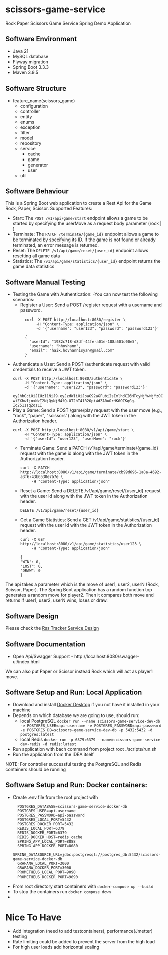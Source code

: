 # scissors-game-service
Rock  Paper Scissors Game Service Spring Demo Application

## Software Environment

- Java 21
- MySQL database
- Flyway migration
- Spring Boot 3.3.3
- Maven 3.9.5

## Software Structure
- feature_name(scissors_game)
    - configuration
    - controller
    - entity
    - enums
    - exception
    - filter
    - model
    - repository
    - service
      - cache
      - game
      - generator
      - user
    - util

## Software Behaviour

This is a Spring Boot web application to create a Rest Api for the Game Rock, Paper, Scissor.
Supported Features:
 - Start: The `POST /v1/api/game/start` endpoint allows a game to be started by specifying the userMove as a request body parameter (rock | )
 - Terminate: The `PATCH /terminate/{game_id}` endpoint allows a game to be terminated by specifying its ID. If the game is not found or already terminated, an error message is returned.
 - Reset: The `DELETE /v1/api/game/reset/{user_id}`  endpoint allows resetting all game data
 - Statistics: The `/v1/api/game/statistics/{user_id}` endpoint returns the game data statistics

## Software Manual Testing
- Testing the Game with Authentication:
  -You can now test the following scenarios:
  - Register a User: Send a POST /register request with a username and password.
    ```
      curl -X POST http://localhost:8080/register \
           -H "Content-Type: application/json" \
           -d '{"username": "user123", "password": "password123"}'
    ```
    ```
      {
        "userId": "1982c718-d8df-44fe-a01e-188a501d00e5",
        "username": "hhovhann",
        "email": "haik.hovhannisyan@gmail.com"
      }
    ```
- Authenticate a User: Send a POST /authenticate request with valid credentials to receive a JWT token.
    ```
    curl -X POST http://localhost:8080/authenticate \
         -H "Content-Type: application/json" \
         -d '{"username": "user123", "password": "password123"}'
    ```
    ```eyJhbGciOiJIUzI1NiJ9.eyJzdWIiOiJoaG92aGFubiIsImlhdCI6MTcyNjYwNjYzOCwiZXhwIjoxNzI2NjQyNjM4fQ.OT2hT41R2Opi4dZA0uOrHK0OZKqGg-Iq2511sqZozLI```
- Play a Game: Send a POST /game/play request with the user move (e.g., "rock", "paper", "scissors") along with the JWT token in the Authorization header.
    ```
    curl -X POST http://localhost:8080/v1/api/game/start \
         -H "Content-Type: application/json" \
         -d '{"userId": "user123", "userMove": "rock"}'
    ```
  - Terminate Game: Send a PATCH /v1/api/game/terminate/{game_id} request with the game id along with the JWT token in the Authorization header.
    ```
    curl -X PATCH http://localhost:8080/v1/api/game/terminate/cb99d696-1a8a-4692-a3f6-43b6530e7b7e \
         -H "Content-Type: application/json"
    ```
  - Reset a Game: Send a DELETE /v1/api/game/reset/{user_id} request with the user id along with the JWT token in the Authorization header.
    ```
    DELETE /v1/api/game/reset/{user_id}
    ```
  - Get a Game Statistics:  Send a GET /v1/api/game/statistics/{user_id} request with the user id with the JWT token in the Authorization header.
    ```
    curl -X GET http://localhost:8080/v1/api/game/statistics/user123 \
         -H "Content-Type: application/json"
    ```
    ```
    {
    "WIN": 0,
    "LOST": 0,
    "DRAW": 0
    }
    ```
    
The api takes a parameter which is the move of user1, user2, userN (Rock, Scissor, Paper). 
The Spring Boot application has a random function top generates a random move for player2. 
Then it compares both move and returns if user1, user2, userN wins, loses or draw.

## Software Design
Please check the [Rss Tracker Service Design](design/scissors-game-service-draft-design-flow.drawio)

## Software Documentation
- Open Api/Swagger Support - http://localhost:8080/swagger-ui/index.html

We can also put Paper or Scissor instead Rock which will act as player1 move.

## Software Setup and Run: Local Application
- Download and install [Docker Desktop](https://www.docker.com/products/docker-desktop/) if you not have it installed in your machine
- Depends on which database we are going to use, should run:
    - local PostgreSQL  ```docker run --name scissors-game-service-dev-db -e POSTGRES_USER=api-username -e POSTGRES_PASSWORD=api-password -e POSTGRES_DB=scissors-game-service-dev-db -p 5432:5432 -d postgres:latest```
    - local Redis       ```docker run -p 6379:6379 --name=scissors-game-service-dev-redis -d redis:latest```
- Run application with bach command from project root ./scripts/run.sh
- Run the application from the IDEA itself

NOTE: For controller successful testing the PostgreSQL and Redis containers should be running

## Software Setup and Run: Docker containers:
- Create .env file from the root project with
  ```
    POSTGRES_DATABASE=scissors-game-service-docker-db
    POSTGRES_USER=api-username
    POSTGRES_PASSWORD=api-password
    POSTGRES_LOCAL_PORT=5432
    POSTGRES_DOCKER_PORT=5432
    REDIS_LOCAL_PORT=6379
    REDIS_DOCKER_PORT=6379
    REDIS_DOCKER_HOST=redis_cache
    SPRING_APP_LOCAL_PORT=8888
    SPRING_APP_DOCKER_PORT=8080
    SPRING_DATASOURCE_URL=jdbc:postgresql://postgres_db:5432/scissors-game-service-docker-db
    GRAFANA_LOCAL_PORT=3000
    GRAFANA_DOCKER_PORT=3000
    PROMETHEUS_LOCAL_PORT=9090
    PROMETHEUS_DOCKER_PORT=9090
  ```
- From root directory start containers with `docker-compose up --build`
- To stop the containers run `docker compose down`
- 
# Nice To Have
- Add  integration (need to add testcontainers), performance(Jmetter) testing
- Rate limiting could be added to prevent the server from the high load
- For high user loads add horizontal scaling
